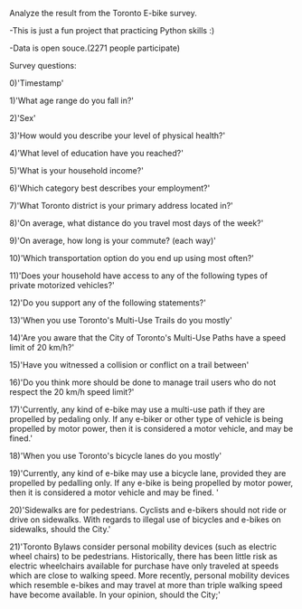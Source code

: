 Analyze the result from the Toronto E-bike survey.

-This is just a fun project that practicing Python skills :)

-Data is open souce.(2271 people participate)

Survey questions:

0)'Timestamp'

1)'What age range do you fall in?'

2)'Sex'

3)'How would you describe your level of physical health?'

4)'What level of education have you reached?'

5)'What is your household income?'

6)'Which category best describes your employment?'

7)'What Toronto district is your primary address located in?'

8)'On average, what distance do you travel most days of the week?'

9)'On average, how long is your commute? (each way)'

10)'Which transportation option do you end up using most often?'

11)'Does your household have access to any of the following types of private motorized vehicles?'  

12)'Do you support any of the following statements?'

13)'When you use Toronto's Multi-Use Trails do you mostly'

14)'Are you aware that the City of Toronto's Multi-Use Paths have a speed limit of 20 km/h?'

15)'Have you witnessed a collision or conflict on a trail between'

16)'Do you think more should be done to manage trail users who do not respect the 20 km/h speed limit?'

17)'Currently, any kind of e-bike may use a multi-use path if they are propelled by pedaling only.  If any e-biker or other type of vehicle is being propelled by motor power, then it is considered a motor vehicle, and may be fined.'

18)'When you use Toronto's bicycle lanes do you mostly'

19)'Currently, any kind of e-bike may use a bicycle lane, provided they are propelled by pedalling only.  If any e-bike is being propelled by motor power, then it is considered a motor vehicle and may be fined. '

20)'Sidewalks are for pedestrians.  Cyclists and e-bikers should not ride or drive on sidewalks.  With regards to illegal use of bicycles and e-bikes on sidewalks, should the City.'

21)'Toronto Bylaws consider personal mobility devices (such as electric wheel chairs) to be pedestrians.  Historically, there has been little risk as electric wheelchairs available for purchase have only traveled at speeds which are close to walking speed.  More recently, personal mobility devices which resemble e-bikes and may travel at more than triple walking speed have become available.  In your opinion, should the City;'
